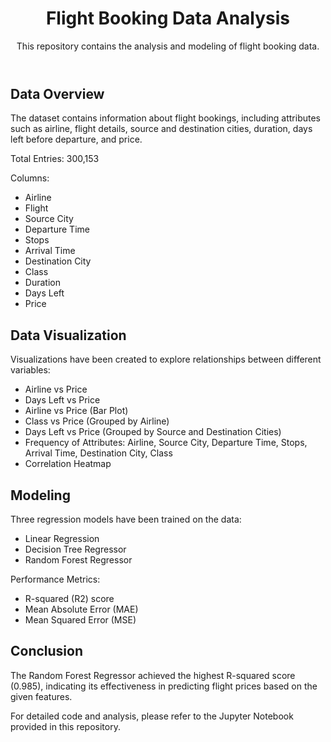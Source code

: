 <!DOCTYPE html>
<html lang="en">
<head>
  <meta charset="UTF-8">
  <meta name="viewport" content="width=device-width, initial-scale=1.0">
  <title>Flight Booking Data Analysis</title>
</head>
<body>
  <header>
    <h1>Flight Booking Data Analysis</h1>
    <p>This repository contains the analysis and modeling of flight booking data.</p>
  </header>

  <section>
    <h2>Data Overview</h2>
    <p>The dataset contains information about flight bookings, including attributes such as airline, flight details, source and destination cities, duration, days left before departure, and price.</p>
    <p>Total Entries: 300,153</p>
    <p>Columns:
      <ul>
        <li>Airline</li>
        <li>Flight</li>
        <li>Source City</li>
        <li>Departure Time</li>
        <li>Stops</li>
        <li>Arrival Time</li>
        <li>Destination City</li>
        <li>Class</li>
        <li>Duration</li>
        <li>Days Left</li>
        <li>Price</li>
      </ul>
    </p>
  </section>

  <section>
    <h2>Data Visualization</h2>
    <p>Visualizations have been created to explore relationships between different variables:</p>
    <ul>
      <li>Airline vs Price</li>
      <li>Days Left vs Price</li>
      <li>Airline vs Price (Bar Plot)</li>
      <li>Class vs Price (Grouped by Airline)</li>
      <li>Days Left vs Price (Grouped by Source and Destination Cities)</li>
      <li>Frequency of Attributes: Airline, Source City, Departure Time, Stops, Arrival Time, Destination City, Class</li>
      <li>Correlation Heatmap</li>
    </ul>
  </section>

  <section>
    <h2>Modeling</h2>
    <p>Three regression models have been trained on the data:</p>
    <ul>
      <li>Linear Regression</li>
      <li>Decision Tree Regressor</li>
      <li>Random Forest Regressor</li>
    </ul>
    <p>Performance Metrics:
      <ul>
        <li>R-squared (R2) score</li>
        <li>Mean Absolute Error (MAE)</li>
        <li>Mean Squared Error (MSE)</li>
      </ul>
    </p>
  </section>

  <section>
    <h2>Conclusion</h2>
    <p>The Random Forest Regressor achieved the highest R-squared score (0.985), indicating its effectiveness in predicting flight prices based on the given features.</p>
  </section>

  <footer>
    <p>For detailed code and analysis, please refer to the Jupyter Notebook provided in this repository.</p>
  </footer>
</body>
</html>
